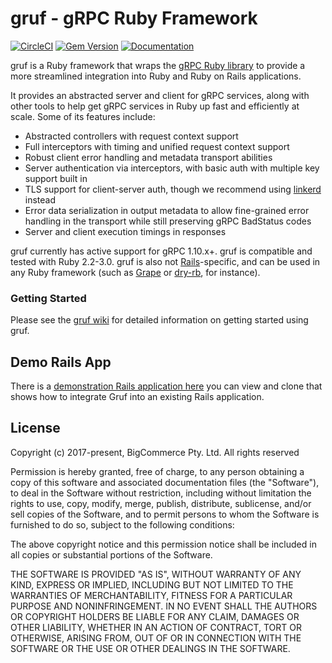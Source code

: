 # gruf - gRPC Ruby Framework

[![CircleCI](https://circleci.com/gh/bigcommerce/gruf/tree/main.svg?style=svg)](https://circleci.com/gh/bigcommerce/gruf/tree/main) [![Gem Version](https://badge.fury.io/rb/gruf.svg)](https://badge.fury.io/rb/gruf) [![Documentation](https://inch-ci.org/github/bigcommerce/gruf.svg?branch=main)](https://inch-ci.org/github/bigcommerce/gruf?branch=main)

gruf is a Ruby framework that wraps the [gRPC Ruby library](https://github.com/grpc/grpc/tree/main/src/ruby) to
provide a more streamlined integration into Ruby and Ruby on Rails applications.

It provides an abstracted server and client for gRPC services, along with other tools to help get gRPC services in Ruby
up fast and efficiently at scale. Some of its features include:

* Abstracted controllers with request context support
* Full interceptors with timing and unified request context support
* Robust client error handling and metadata transport abilities
* Server authentication via interceptors, with basic auth with multiple key support built in
* TLS support for client-server auth, though we recommend using [linkerd](https://linkerd.io/) instead
* Error data serialization in output metadata to allow fine-grained error handling in the transport while
  still preserving gRPC BadStatus codes
* Server and client execution timings in responses

gruf currently has active support for gRPC 1.10.x+. gruf is compatible and tested with Ruby 2.2-3.0.
gruf is also not [Rails](https://github.com/rails/rails)-specific, and can be used in any Ruby framework
(such as [Grape](https://github.com/ruby-grape/grape) or [dry-rb](https://dry-rb.org/), for instance).

### Getting Started

Please see the [gruf wiki](https://github.com/bigcommerce/gruf/wiki) for detailed information on getting started
using gruf.

## Demo Rails App

There is a [demonstration Rails application here](https://github.com/bigcommerce/gruf-demo) you can
view and clone that shows how to integrate Gruf into an existing Rails application.

## License

Copyright (c) 2017-present, BigCommerce Pty. Ltd. All rights reserved

Permission is hereby granted, free of charge, to any person obtaining a copy of this software and associated
documentation files (the "Software"), to deal in the Software without restriction, including without limitation the
rights to use, copy, modify, merge, publish, distribute, sublicense, and/or sell copies of the Software, and to permit
persons to whom the Software is furnished to do so, subject to the following conditions:

The above copyright notice and this permission notice shall be included in all copies or substantial portions of the
Software.

THE SOFTWARE IS PROVIDED "AS IS", WITHOUT WARRANTY OF ANY KIND, EXPRESS OR IMPLIED, INCLUDING BUT NOT LIMITED TO THE
WARRANTIES OF MERCHANTABILITY, FITNESS FOR A PARTICULAR PURPOSE AND NONINFRINGEMENT. IN NO EVENT SHALL THE AUTHORS OR
COPYRIGHT HOLDERS BE LIABLE FOR ANY CLAIM, DAMAGES OR OTHER LIABILITY, WHETHER IN AN ACTION OF CONTRACT, TORT OR
OTHERWISE, ARISING FROM, OUT OF OR IN CONNECTION WITH THE SOFTWARE OR THE USE OR OTHER DEALINGS IN THE SOFTWARE.
